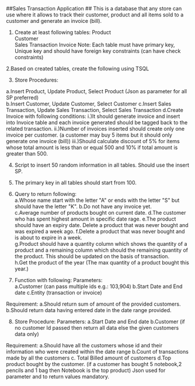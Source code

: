 ##Sales Transaction Application ##
This is a database that any store can use where it allows to track their customer, product and all items sold to a customer and generate an invoice (bill). 

1. Create at least following tables: 
Product	 
Customer  
Sales Transaction 
Invoice 
Note: Each table must have primary key, Unique key and should have foreign key constraints (can have check constraints) 

2.Based on created tables, create the following using TSQL 

3. Store Procedures: 

a.Insert Product, Update Product, Select Product (Json as parameter for all SP preferred)  
b.Insert Customer, Update Customer, Select Customer 
c.Insert Sales Transaction, Update Sales Transaction, Select Sales Transaction 
d.Create Invoice with following conditions: 
i.)It should generate invoice and insert into Invoice table and each invoice generated should be tagged back to the related transaction. 
ii.)Number of invoices inserted should create only one invoice per customer. (a customer may buy 5 items but it should only generate one invoice (bill)) 
iii.)Should calculate discount of 5% for items whose total amount is less than or equal 500 and 10% if total amount is greater than 500. 

4. Script to insert 50 random information in all tables. Should use the insert SP. 

5. The primary key in all tables should start from 100.  

6. Query to return following:  
a.Whose name start with the letter "A" or ends with the letter "S" but should have the letter "K". 
b.Do not have any invoice yet.	 
c.Average number of products bought on current date. 
d.The customer who has spent highest amount in specific date rage. 
e.The product should have an expiry date. Delete a product that was never bought and was expired a week ago. 
f.Delete a product that was never bought and is about to expire in a week.  
g.Product should have a quantity column which shows the quantity of a product and a remaining column which should the remaining quantity of the product. This should be updated on the basis of transaction.    
h.Get the product of the year (The max quantity of a product bought this year.)  

7.  Function with following: 
Parameters:	 
a.Customer (can pass multiple ids e.g.: 103,904) 
b.Start Date and End date 
c.Entity (transaction or invoice)

Requirement: 
a.Should return sum of amount of the provided customers.  
b.Should return data having entered date in the date range provided. 

8. Store Procedure: 
Parameters: 
a.Start Date and End date 
b.Customer (if no customer Id passed then return all data else the given customers data only)

Requirement: 
a.Should have all the customers whose id and their information who were created within the date range 
b.Count of transactions made by all the customers 
c. Total Billed amount of customers 
d.Top product bought by the customer. (if a customer has bought 5 notebook,2 pencils and 1 bag then Notebook is the top product) 
Json used for parameter and to return values mandatory. 

 

 

 



 

 

 
